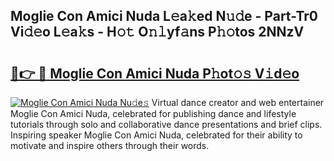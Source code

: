## Moglie Con Amici Nuda L𝚎a𝚔ed N𝚞𝚍e - Part-Tr0 Vi𝚍𝚎o L𝚎a𝚔s - H𝚘𝚝 O𝚗𝚕yf𝚊ns P𝚑𝚘tos 2NNzV

# <h2><a href="http://kfalg2c.oniu.top/?m=Moglie+Con+Amici+Nuda">🔗👉 🔴 Moglie Con Amici Nuda P𝚑ot𝚘𝚜 V𝚒d𝚎o</a></h2>

[![Moglie Con Amici Nuda Nu𝚍e𝚜](https://i.imgur.com/0qMVB7G.gif)](http://kfalg2c.oniu.top/?m=Moglie+Con+Amici+Nuda)
Virtual dance creator and web entertainer Moglie Con Amici Nuda, celebrated for publishing dance and lifestyle tutorials through solo and collaborative dance presentations and brief clips. Inspiring speaker Moglie Con Amici Nuda, celebrated for their ability to motivate and inspire others through their words.  
